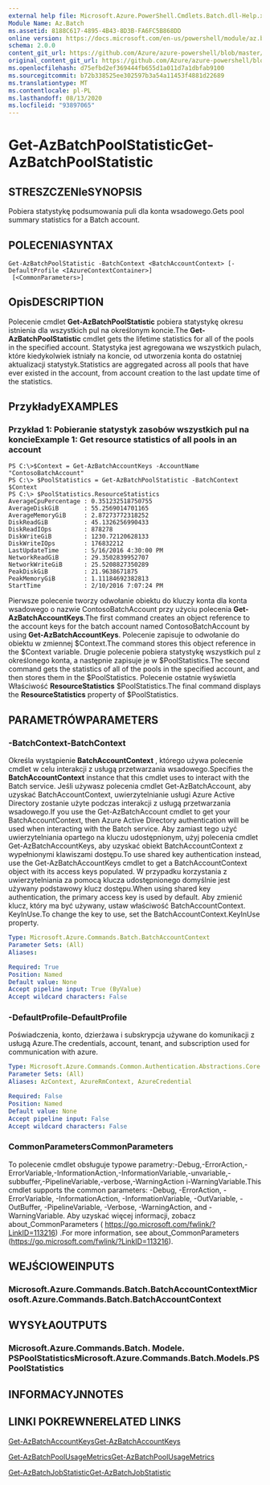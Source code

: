 ```yaml
---
external help file: Microsoft.Azure.PowerShell.Cmdlets.Batch.dll-Help.xml
Module Name: Az.Batch
ms.assetid: 8188C617-4895-4B43-8D3B-FA6FC5B868DD
online version: https://docs.microsoft.com/en-us/powershell/module/az.batch/get-azbatchpoolstatistic
schema: 2.0.0
content_git_url: https://github.com/Azure/azure-powershell/blob/master/src/Batch/Batch/help/Get-AzBatchPoolStatistic.md
original_content_git_url: https://github.com/Azure/azure-powershell/blob/master/src/Batch/Batch/help/Get-AzBatchPoolStatistic.md
ms.openlocfilehash: d75efbd2ef369444fb655d1a011d7a1dbfab9100
ms.sourcegitcommit: b72b338525ee302597b3a54a11453f4881d22689
ms.translationtype: MT
ms.contentlocale: pl-PL
ms.lasthandoff: 08/13/2020
ms.locfileid: "93897065"
---
```

# <span data-ttu-id="f6b72-101">Get-AzBatchPoolStatistic</span><span class="sxs-lookup"><span data-stu-id="f6b72-101">Get-AzBatchPoolStatistic</span></span>

## <span data-ttu-id="f6b72-102">STRESZCZENIe</span><span class="sxs-lookup"><span data-stu-id="f6b72-102">SYNOPSIS</span></span>
<span data-ttu-id="f6b72-103">Pobiera statystykę podsumowania puli dla konta wsadowego.</span><span class="sxs-lookup"><span data-stu-id="f6b72-103">Gets pool summary statistics for a Batch account.</span></span>

## <span data-ttu-id="f6b72-104">POLECENIA</span><span class="sxs-lookup"><span data-stu-id="f6b72-104">SYNTAX</span></span>

```
Get-AzBatchPoolStatistic -BatchContext <BatchAccountContext> [-DefaultProfile <IAzureContextContainer>]
 [<CommonParameters>]
```

## <span data-ttu-id="f6b72-105">Opis</span><span class="sxs-lookup"><span data-stu-id="f6b72-105">DESCRIPTION</span></span>
<span data-ttu-id="f6b72-106">Polecenie cmdlet **Get-AzBatchPoolStatistic** pobiera statystykę okresu istnienia dla wszystkich pul na określonym koncie.</span><span class="sxs-lookup"><span data-stu-id="f6b72-106">The **Get-AzBatchPoolStatistic** cmdlet gets the lifetime statistics for all of the pools in the specified account.</span></span>
<span data-ttu-id="f6b72-107">Statystyka jest agregowana we wszystkich pulach, które kiedykolwiek istniały na koncie, od utworzenia konta do ostatniej aktualizacji statystyk.</span><span class="sxs-lookup"><span data-stu-id="f6b72-107">Statistics are aggregated across all pools that have ever existed in the account, from account creation to the last update time of the statistics.</span></span>

## <span data-ttu-id="f6b72-108">Przykłady</span><span class="sxs-lookup"><span data-stu-id="f6b72-108">EXAMPLES</span></span>

### <span data-ttu-id="f6b72-109">Przykład 1: Pobieranie statystyk zasobów wszystkich pul na koncie</span><span class="sxs-lookup"><span data-stu-id="f6b72-109">Example 1: Get resource statistics of all pools in an account</span></span>
```
PS C:\>$Context = Get-AzBatchAccountKeys -AccountName "ContosoBatchAccount"
PS C:\> $PoolStatistics = Get-AzBatchPoolStatistic -BatchContext $Context
PS C:\> $PoolStatistics.ResourceStatistics 
AverageCpuPercentage : 0.351232518750755
AverageDiskGiB       : 55.2569014701165
AverageMemoryGiB     : 2.87273772318252
DiskReadGiB          : 45.1326256990433
DiskReadIOps         : 878278
DiskWriteGiB         : 1230.72120628133
DiskWriteIOps        : 176832212
LastUpdateTime       : 5/16/2016 4:30:00 PM
NetworkReadGiB       : 29.3502839952707
NetworkWriteGiB      : 25.5208827350289
PeakDiskGiB          : 21.9638671875
PeakMemoryGiB        : 1.11184692382813
StartTime            : 2/10/2016 7:07:24 PM
```

<span data-ttu-id="f6b72-110">Pierwsze polecenie tworzy odwołanie obiektu do kluczy konta dla konta wsadowego o nazwie ContosoBatchAccount przy użyciu polecenia **Get-AzBatchAccountKeys**.</span><span class="sxs-lookup"><span data-stu-id="f6b72-110">The first command creates an object reference to the account keys for the batch account named ContosoBatchAccount by using **Get-AzBatchAccountKeys**.</span></span>
<span data-ttu-id="f6b72-111">Polecenie zapisuje to odwołanie do obiektu w zmiennej $Context.</span><span class="sxs-lookup"><span data-stu-id="f6b72-111">The command stores this object reference in the $Context variable.</span></span>
<span data-ttu-id="f6b72-112">Drugie polecenie pobiera statystykę wszystkich pul z określonego konta, a następnie zapisuje je w $PoolStatistics.</span><span class="sxs-lookup"><span data-stu-id="f6b72-112">The second command gets the statistics of all of the pools in the specified account, and then stores them in the $PoolStatistics.</span></span>
<span data-ttu-id="f6b72-113">Polecenie ostatnie wyświetla Właściwość **ResourceStatistics** $PoolStatistics.</span><span class="sxs-lookup"><span data-stu-id="f6b72-113">The final command displays the **ResourceStatistics** property of $PoolStatistics.</span></span>

## <span data-ttu-id="f6b72-114">PARAMETRÓW</span><span class="sxs-lookup"><span data-stu-id="f6b72-114">PARAMETERS</span></span>

### <span data-ttu-id="f6b72-115">-BatchContext</span><span class="sxs-lookup"><span data-stu-id="f6b72-115">-BatchContext</span></span>
<span data-ttu-id="f6b72-116">Określa wystąpienie **BatchAccountContext** , którego używa polecenie cmdlet w celu interakcji z usługą przetwarzania wsadowego.</span><span class="sxs-lookup"><span data-stu-id="f6b72-116">Specifies the **BatchAccountContext** instance that this cmdlet uses to interact with the Batch service.</span></span>
<span data-ttu-id="f6b72-117">Jeśli używasz polecenia cmdlet Get-AzBatchAccount, aby uzyskać BatchAccountContext, uwierzytelnianie usługi Azure Active Directory zostanie użyte podczas interakcji z usługą przetwarzania wsadowego.</span><span class="sxs-lookup"><span data-stu-id="f6b72-117">If you use the Get-AzBatchAccount cmdlet to get your BatchAccountContext, then Azure Active Directory authentication will be used when interacting with the Batch service.</span></span> <span data-ttu-id="f6b72-118">Aby zamiast tego użyć uwierzytelniania opartego na kluczu udostępnionym, użyj polecenia cmdlet Get-AzBatchAccountKeys, aby uzyskać obiekt BatchAccountContext z wypełnionymi klawiszami dostępu.</span><span class="sxs-lookup"><span data-stu-id="f6b72-118">To use shared key authentication instead, use the Get-AzBatchAccountKeys cmdlet to get a BatchAccountContext object with its access keys populated.</span></span> <span data-ttu-id="f6b72-119">W przypadku korzystania z uwierzytelniania za pomocą klucza udostępnionego domyślnie jest używany podstawowy klucz dostępu.</span><span class="sxs-lookup"><span data-stu-id="f6b72-119">When using shared key authentication, the primary access key is used by default.</span></span> <span data-ttu-id="f6b72-120">Aby zmienić klucz, który ma być używany, ustaw właściwość BatchAccountContext. KeyInUse.</span><span class="sxs-lookup"><span data-stu-id="f6b72-120">To change the key to use, set the BatchAccountContext.KeyInUse property.</span></span>

```yaml
Type: Microsoft.Azure.Commands.Batch.BatchAccountContext
Parameter Sets: (All)
Aliases:

Required: True
Position: Named
Default value: None
Accept pipeline input: True (ByValue)
Accept wildcard characters: False
```

### <span data-ttu-id="f6b72-121">-DefaultProfile</span><span class="sxs-lookup"><span data-stu-id="f6b72-121">-DefaultProfile</span></span>
<span data-ttu-id="f6b72-122">Poświadczenia, konto, dzierżawa i subskrypcja używane do komunikacji z usługą Azure.</span><span class="sxs-lookup"><span data-stu-id="f6b72-122">The credentials, account, tenant, and subscription used for communication with azure.</span></span>

```yaml
Type: Microsoft.Azure.Commands.Common.Authentication.Abstractions.Core.IAzureContextContainer
Parameter Sets: (All)
Aliases: AzContext, AzureRmContext, AzureCredential

Required: False
Position: Named
Default value: None
Accept pipeline input: False
Accept wildcard characters: False
```

### <span data-ttu-id="f6b72-123">CommonParameters</span><span class="sxs-lookup"><span data-stu-id="f6b72-123">CommonParameters</span></span>
<span data-ttu-id="f6b72-124">To polecenie cmdlet obsługuje typowe parametry:-Debug,-ErrorAction,-ErrorVariable,-InformationAction,-InformationVariable,-unvariable,-subbuffer,-PipelineVariable,-verbose,-WarningAction i-WarningVariable.</span><span class="sxs-lookup"><span data-stu-id="f6b72-124">This cmdlet supports the common parameters: -Debug, -ErrorAction, -ErrorVariable, -InformationAction, -InformationVariable, -OutVariable, -OutBuffer, -PipelineVariable, -Verbose, -WarningAction, and -WarningVariable.</span></span> <span data-ttu-id="f6b72-125">Aby uzyskać więcej informacji, zobacz about_CommonParameters ( https://go.microsoft.com/fwlink/?LinkID=113216) .</span><span class="sxs-lookup"><span data-stu-id="f6b72-125">For more information, see about_CommonParameters (https://go.microsoft.com/fwlink/?LinkID=113216).</span></span>

## <span data-ttu-id="f6b72-126">WEJŚCIOWE</span><span class="sxs-lookup"><span data-stu-id="f6b72-126">INPUTS</span></span>

### <span data-ttu-id="f6b72-127">Microsoft.Azure.Commands.Batch.BatchAccountContext</span><span class="sxs-lookup"><span data-stu-id="f6b72-127">Microsoft.Azure.Commands.Batch.BatchAccountContext</span></span>

## <span data-ttu-id="f6b72-128">WYSYŁA</span><span class="sxs-lookup"><span data-stu-id="f6b72-128">OUTPUTS</span></span>

### <span data-ttu-id="f6b72-129">Microsoft.Azure.Commands.Batch. Modele. PSPoolStatistics</span><span class="sxs-lookup"><span data-stu-id="f6b72-129">Microsoft.Azure.Commands.Batch.Models.PSPoolStatistics</span></span>

## <span data-ttu-id="f6b72-130">INFORMACYJN</span><span class="sxs-lookup"><span data-stu-id="f6b72-130">NOTES</span></span>

## <span data-ttu-id="f6b72-131">LINKI POKREWNE</span><span class="sxs-lookup"><span data-stu-id="f6b72-131">RELATED LINKS</span></span>

[<span data-ttu-id="f6b72-132">Get-AzBatchAccountKeys</span><span class="sxs-lookup"><span data-stu-id="f6b72-132">Get-AzBatchAccountKeys</span></span>](./Get-AzBatchAccountKey.md)

[<span data-ttu-id="f6b72-133">Get-AzBatchPoolUsageMetrics</span><span class="sxs-lookup"><span data-stu-id="f6b72-133">Get-AzBatchPoolUsageMetrics</span></span>](./Get-AzBatchPoolUsageMetric.md)

[<span data-ttu-id="f6b72-134">Get-AzBatchJobStatistic</span><span class="sxs-lookup"><span data-stu-id="f6b72-134">Get-AzBatchJobStatistic</span></span>](./Get-AzBatchJobStatistic.md)


